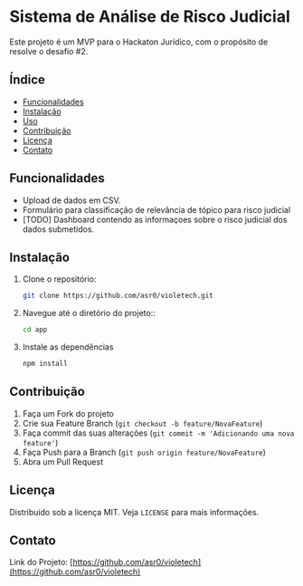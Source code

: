 

# Sistema de Análise de Risco Judicial

Este projeto é um MVP para o Hackaton Jurídico, com o propósito de resolve o desafio #2.

## Índice

- [Funcionalidades](#funcionalidades)
- [Instalação](#instalação)
- [Uso](#uso)
- [Contribuição](#contribuição)
- [Licença](#licença)
- [Contato](#contato)

## Funcionalidades

- Upload de dados em CSV.
- Formulário para classificação de relevância de tópico para risco judicial
- [TODO] Dashboard contendo as informaçoes sobre o risco judicial dos dados submetidos.

## Instalação

1. Clone o repositório:
   ```sh
   git clone https://github.com/asr0/violetech.git

2. Navegue até o diretório do projeto::
   ```sh
   cd app


3. Instale as dependências
   ```sh
   npm install


## Contribuição

1. Faça um Fork do projeto
2. Crie sua Feature Branch (`git checkout -b feature/NovaFeature`)
3. Faça commit das suas alterações (`git commit -m 'Adicionando uma nova feature'`)
4. Faça Push para a Branch (`git push origin feature/NovaFeature`)
5. Abra um Pull Request

## Licença

Distribuído sob a licença MIT. Veja `LICENSE` para mais informações.

## Contato

Link do Projeto: [https://github.com/asr0/violetech](https://github.com/asr0/violetech)